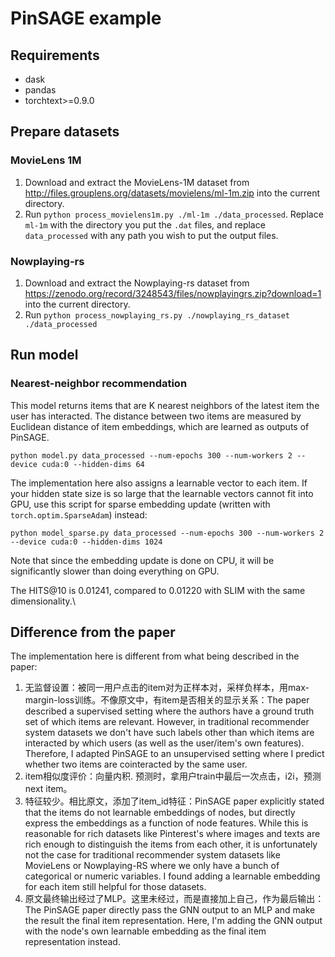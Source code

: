 # PinSAGE example

## Requirements

- dask
- pandas
- torchtext>=0.9.0

## Prepare datasets

### MovieLens 1M

1. Download and extract the MovieLens-1M dataset from http://files.grouplens.org/datasets/movielens/ml-1m.zip
   into the current directory.
2. Run `python process_movielens1m.py ./ml-1m ./data_processed`.
   Replace `ml-1m` with the directory you put the `.dat` files, and replace `data_processed` with
   any path you wish to put the output files.

### Nowplaying-rs

1. Download and extract the Nowplaying-rs dataset from https://zenodo.org/record/3248543/files/nowplayingrs.zip?download=1
   into the current directory.
2. Run `python process_nowplaying_rs.py ./nowplaying_rs_dataset ./data_processed`

## Run model

### Nearest-neighbor recommendation

This model returns items that are K nearest neighbors of the latest item the user has
interacted.  The distance between two items are measured by Euclidean distance of
item embeddings, which are learned as outputs of PinSAGE.

```
python model.py data_processed --num-epochs 300 --num-workers 2 --device cuda:0 --hidden-dims 64
```

The implementation here also assigns a learnable vector to each item.  If your hidden
state size is so large that the learnable vectors cannot fit into GPU, use this script
for sparse embedding update (written with `torch.optim.SparseAdam`) instead:


```
python model_sparse.py data_processed --num-epochs 300 --num-workers 2 --device cuda:0 --hidden-dims 1024
```

Note that since the embedding update is done on CPU, it will be significantly slower than doing
everything on GPU.

The HITS@10 is 0.01241, compared to 0.01220 with SLIM with the same dimensionality.\

## Difference from the paper

The implementation here is different from what being described in the paper:

1. 无监督设置：被同一用户点击的item对为正样本对，采样负样本，用max-margin-loss训练。不像原文中，有item是否相关的显示关系：The paper described a supervised setting where the authors have a ground truth set of which items are
   relevant.  However, in traditional recommender system datasets we don't have such labels other than
   which items are interacted by which users (as well as the user/item's own features).  Therefore, I
   adapted PinSAGE to an unsupervised setting where I predict whether two items are cointeracted by the
   same user.
2. item相似度评价：向量内积. 预测时，拿用户train中最后一次点击，i2i，预测next item。
3. 特征较少。相比原文，添加了item_id特征：PinSAGE paper explicitly stated that the items do not learnable embeddings of nodes, but directly
   express the embeddings as a function of node features.  While this is reasonable for rich datasets like
   Pinterest's where images and texts are rich enough to distinguish the items from each other, it is
   unfortunately not the case for traditional recommender system datasets like MovieLens or Nowplaying-RS
   where we only have a bunch of categorical or numeric variables.  I found adding a learnable embedding
   for each item still helpful for those datasets.
3. 原文最终输出经过了MLP。这里未经过，而是直接加上自己，作为最后输出：The PinSAGE paper directly pass the GNN output to an MLP and make the result the final item
   representation.  Here, I'm adding the GNN output with the node's own learnable embedding as
   the final item representation instead.
